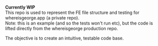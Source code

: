 **Currently WIP** \
This repo is used to represent the FE file structure and testing for whereisgeorge.app (a private repo).\
Note: this is an example (and so the tests won't run etc), but the code is lifted directly from the whereisgeorge production repo.

The objective is to create an intuitive, testable code base.
